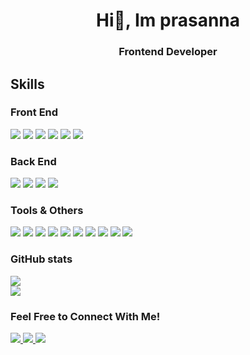 <h1 align="center">Hi👋, Im prasanna</h1>
<h3 align="center">Frontend Developer</h3>

## Skills

### Front End
<div style="display:flex, flex-direction:row">
<img src="https://img.shields.io/badge/JavaScript(ES6+)-323330?style=for-the-badge&logo=javascript&logoColor=F7DF1E" />
<img src="https://img.shields.io/badge/React-20232A?style=for-the-badge&logo=react&logoColor=61DAFB" />
<img src="https://img.shields.io/badge/CSS3-1572B6?style=for-the-badge&logo=css3&logoColor=white" />
<img src="https://img.shields.io/badge/HTML5-E34F26?style=for-the-badge&logo=html5&logoColor=white" />
<img src="https://img.shields.io/badge/Bootstrap-563D7C?style=for-the-badge&logo=bootstrap&logoColor=white" />
<img src="https://img.shields.io/badge/MaterialUI-%234ED1C5.svg?style=for-the-badge&logo=mui&logoColor=white" />
</div>

### Back End
<div style="display:flex, flex-direction:row">
<img src="https://img.shields.io/badge/Node.js-339933?style=for-the-badge&logo=nodedotjs&logoColor=white" />
<img src="https://img.shields.io/badge/Express.js-black?style=for-the-badge&logo=expressdotjs&logoColor=white"/>
<img src="https://img.shields.io/badge/MongoDB-339933?style=for-the-badge&logo=mongodb&logoColor=white" />
 <img src="https://img.shields.io/badge/Mongoose-880000?style=for-the-badge&logo=mongoose&logoColor=white" />
</div>

### Tools & Others  
<div style="display:flex, flex-direction:row">
<img src="https://img.shields.io/badge/npm-CB3837?style=for-the-badge&logo=npm&logoColor=white" />
<img src="https://img.shields.io/badge/Figma-E5E5E5?style=for-the-badge&logo=figma&logoColor=black" />
<img src="https://img.shields.io/badge/Git-F24E1E?style=for-the-badge&logo=git&logoColor=white" />
<img src="https://img.shields.io/badge/GitHub-black?style=for-the-badge&logo=github&logoColor=white" />
<img src="https://img.shields.io/badge/Postman-F24E1E?style=for-the-badge&logo=postman&logoColor=white" />
<img src="https://img.shields.io/badge/linux-black?style=for-the-badge&logo=linux&logoColor=white" />
<img src="https://img.shields.io/badge/visualstudiocode-0066B8?style=for-the-badge&logo=visualstudiocode&logoColor=white" />
<img src="https://img.shields.io/badge/rest api-black?style=for-the-badge&logo=api&logoColor=white" />
<img src="https://img.shields.io/badge/netlify-4C9CBF?style=for-the-badge&logo=netlify&logoColor=white" />
<img src="https://img.shields.io/badge/devtools-black?style=for-the-badge&logo=developertools&logoColor=white" />
</div>

### GitHub stats

![](https://github-readme-stats.vercel.app/api?username=prasannarames&show_icons=true&theme=dark&hide_border=false&include_all_commits=false&count_private=false)<br/>
![](https://github-readme-stats.vercel.app/api/top-langs/?username=prasannarames&show_icons=true&theme=dark&hide_border=false&include_all_commits=false&count_private=false&layout=compact)<br/>



<!-- | <img align="center" src="https://github-readme-stats.vercel.app/api?username=prasannarames&show_icons=true&theme=dark&hide_border=false&include_all_commits=false&count_private=false" /> | <img align="center" src="https://github-readme-stats.vercel.app/api/top-langs/?username=prasannarames&show_icons=true&theme=dark&hide_border=false&include_all_commits=false&count_private=false&layout=compact" /> |
| ------------- | ------------- | -->




### Feel Free to Connect With Me!
<div style="display:flex, flex-direction:row">
<a href="https://twitter.com/PrasannaRames"  target="_blank"> <img src="https://img.shields.io/badge/Twitter-1DA1F2?style=for-the-badge&logo=twitter&logoColor=white"> </a>  
<a href="http://www.linkedin.com/in/prasannaramesh"  target="_blank"> <img src="https://img.shields.io/badge/LinkedIn-0077B5?style=for-the-badge&logo=linkedin&logoColor=white"> </a>  
<a href="mailto:prasannaramesh98@gmail.com"  target="_blank"> <img src="https://img.shields.io/badge/email-F6F8FC?style=for-the-badge&logo=gmail&logoColor=red"> </a> 
<div>


 
 
 
 
 
 
